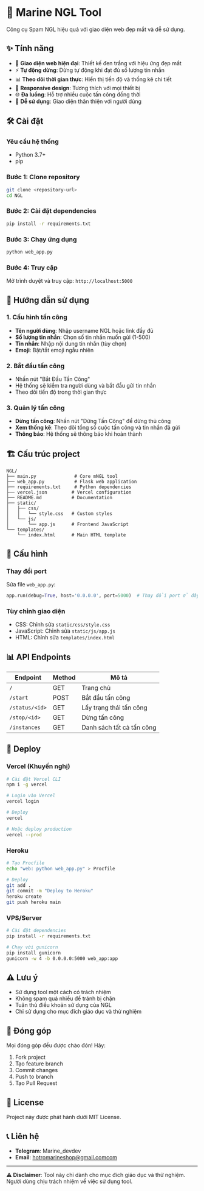 # 🚀 Marine NGL Tool

Công cụ Spam NGL hiệu quả với giao diện web đẹp mắt và dễ sử dụng.

## ✨ Tính năng

- 🎯 **Giao diện web hiện đại**: Thiết kế đen trắng với hiệu ứng đẹp mắt
- ⚡ **Tự động dừng**: Dừng tự động khi đạt đủ số lượng tin nhắn
- 📊 **Theo dõi thời gian thực**: Hiển thị tiến độ và thống kê chi tiết
- 🎨 **Responsive design**: Tương thích với mọi thiết bị
- 🌐 **Đa luồng**: Hỗ trợ nhiều cuộc tấn công đồng thời
- 🔧 **Dễ sử dụng**: Giao diện thân thiện với người dùng

## 🛠️ Cài đặt

### Yêu cầu hệ thống
- Python 3.7+
- pip

### Bước 1: Clone repository
```bash
git clone <repository-url>
cd NGL
```

### Bước 2: Cài đặt dependencies
```bash
pip install -r requirements.txt
```

### Bước 3: Chạy ứng dụng
```bash
python web_app.py
```

### Bước 4: Truy cập
Mở trình duyệt và truy cập: `http://localhost:5000`

## 📖 Hướng dẫn sử dụng

### 1. Cấu hình tấn công
- **Tên người dùng**: Nhập username NGL hoặc link đầy đủ
- **Số lượng tin nhắn**: Chọn số tin nhắn muốn gửi (1-500)
- **Tin nhắn**: Nhập nội dung tin nhắn (tùy chọn)
- **Emoji**: Bật/tắt emoji ngẫu nhiên

### 2. Bắt đầu tấn công
- Nhấn nút "Bắt Đầu Tấn Công"
- Hệ thống sẽ kiểm tra người dùng và bắt đầu gửi tin nhắn
- Theo dõi tiến độ trong thời gian thực

### 3. Quản lý tấn công
- **Dừng tấn công**: Nhấn nút "Dừng Tấn Công" để dừng thủ công
- **Xem thống kê**: Theo dõi tổng số cuộc tấn công và tin nhắn đã gửi
- **Thông báo**: Hệ thống sẽ thông báo khi hoàn thành

## 🏗️ Cấu trúc project

```
NGL/
├── main.py              # Core mNGL tool
├── web_app.py           # Flask web application
├── requirements.txt     # Python dependencies
├── vercel.json         # Vercel configuration
├── README.md           # Documentation
├── static/
│   ├── css/
│   │   └── style.css   # Custom styles
│   └── js/
│       └── app.js      # Frontend JavaScript
└── templates/
    └── index.html      # Main HTML template
```

## 🔧 Cấu hình

### Thay đổi port
Sửa file `web_app.py`:
```python
app.run(debug=True, host='0.0.0.0', port=5000)  # Thay đổi port ở đây
```

### Tùy chỉnh giao diện
- CSS: Chỉnh sửa `static/css/style.css`
- JavaScript: Chỉnh sửa `static/js/app.js`
- HTML: Chỉnh sửa `templates/index.html`

## 📊 API Endpoints

| Endpoint | Method | Mô tả |
|----------|--------|-------|
| `/` | GET | Trang chủ |
| `/start` | POST | Bắt đầu tấn công |
| `/status/<id>` | GET | Lấy trạng thái tấn công |
| `/stop/<id>` | GET | Dừng tấn công |
| `/instances` | GET | Danh sách tất cả tấn công |

## 🚀 Deploy

### Vercel (Khuyến nghị)
```bash
# Cài đặt Vercel CLI
npm i -g vercel

# Login vào Vercel
vercel login

# Deploy
vercel

# Hoặc deploy production
vercel --prod
```

### Heroku
```bash
# Tạo Procfile
echo "web: python web_app.py" > Procfile

# Deploy
git add .
git commit -m "Deploy to Heroku"
heroku create
git push heroku main
```

### VPS/Server
```bash
# Cài đặt dependencies
pip install -r requirements.txt

# Chạy với gunicorn
pip install gunicorn
gunicorn -w 4 -b 0.0.0.0:5000 web_app:app
```

## ⚠️ Lưu ý

- Sử dụng tool một cách có trách nhiệm
- Không spam quá nhiều để tránh bị chặn
- Tuân thủ điều khoản sử dụng của NGL
- Chỉ sử dụng cho mục đích giáo dục và thử nghiệm

## 🤝 Đóng góp

Mọi đóng góp đều được chào đón! Hãy:

1. Fork project
2. Tạo feature branch
3. Commit changes
4. Push to branch
5. Tạo Pull Request

## 📄 License

Project này được phát hành dưới MIT License.

## 📞 Liên hệ

- **Telegram**: Marine_devdev
- **Email**: hotromarineshop@gmail.comcom

---

**⚠️ Disclaimer**: Tool này chỉ dành cho mục đích giáo dục và thử nghiệm. Người dùng chịu trách nhiệm về việc sử dụng tool.
